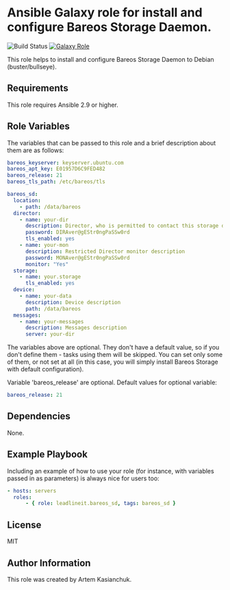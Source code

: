 # Ansible Galaxy role for install and configure Bareos Storage Daemon.

![Build Status](https://github.com/leadlineit/ansible-role-bareos_sd/actions/workflows/ansible-galaxy-ci.yml/badge.svg)
[![Galaxy Role](https://img.shields.io/badge/Ansible--Galaxy-leadlineit.bareos_sd-blue.svg?logo=ansible&logoColor=white)](https://galaxy.ansible.com/leadlineit/bareos_sd/)

This role helps to install and configure Bareos Storage Daemon to Debian (buster/bullseye).

Requirements
------------

This role requires Ansible 2.9 or higher.

Role Variables
--------------

The variables that can be passed to this role and a brief description about them are as follows:

```yaml
bareos_keyserver: keyserver.ubuntu.com
bareos_apt_key: E01957D6C9FED482
bareos_release: 21
bareos_tls_path: /etc/bareos/tls

bareos_sd:
  location:
    - path: /data/bareos
  director:
    - name: your-dir
      description: Director, who is permitted to contact this storage daemon.
      password: DIRAver@gEStr0ngPaSSw0rd
      tls_enabled: yes
    - name: your-mon
      description: Restricted Director monitor description
      password: MONAver@gEStr0ngPaSSw0rd
      monitor: "Yes"
  storage:
    - name: your.storage
      tls_enabled: yes
  device:
    - name: your-data
      description: Device description
      path: /data/bareos
  messages:
    - name: your-messages
      description: Messages description
      server: your-dir
```

The variables above are optional. They don't have a default value, so if you don't define them - tasks using them will be skipped. 
You can set only some of them, or not set at all (in this case, you will simply install Bareos Storage with default configuration). 

Variable 'bareos_release' are optional.
Default values for optional variable:

```yaml
bareos_release: 21
```

Dependencies
------------

None.

Example Playbook
----------------

Including an example of how to use your role (for instance, with variables passed in as parameters) is always nice for users too:

```yaml
- hosts: servers
  roles:
      - { role: leadlineit.bareos_sd, tags: bareos_sd }
```

License
-------

MIT

Author Information
------------------

This role was created by Artem Kasianchuk.
